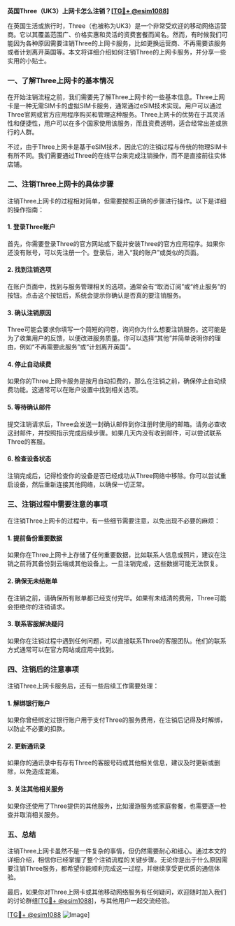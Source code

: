**英国Three（UK3）上网卡怎么注销？[[TG💪+ @esim1088](https://t.me/s/esim1088)]**

在英国生活或旅行时，Three（也被称为UK3）是一个非常受欢迎的移动网络运营商。它以其覆盖范围广、价格实惠和灵活的资费套餐而闻名。然而，有时候我们可能因为各种原因需要注销Three的上网卡服务，比如更换运营商、不再需要该服务或者计划离开英国等。本文将详细介绍如何注销Three的上网卡服务，并分享一些实用的小贴士。

### 一、了解Three上网卡的基本情况

在开始注销流程之前，我们需要先了解Three上网卡的一些基本信息。Three上网卡是一种无需SIM卡的虚拟SIM卡服务，通常通过eSIM技术实现。用户可以通过Three官网或官方应用程序购买和管理这种服务。Three上网卡的优势在于其灵活性和便捷性，用户可以在多个国家使用该服务，而且资费透明，适合经常出差或旅行的人群。

不过，由于Three上网卡是基于eSIM技术，因此它的注销过程与传统的物理SIM卡有所不同。我们需要通过Three的在线平台来完成注销操作，而不是直接前往实体店铺。

### 二、注销Three上网卡的具体步骤

注销Three上网卡的过程相对简单，但需要按照正确的步骤进行操作。以下是详细的操作指南：

#### 1. 登录Three账户

首先，你需要登录Three的官方网站或下载并安装Three的官方应用程序。如果你还没有账号，可以先注册一个。登录后，进入“我的账户”或类似的页面。

#### 2. 找到注销选项

在账户页面中，找到与服务管理相关的选项。通常会有“取消订阅”或“终止服务”的按钮。点击这个按钮后，系统会提示你确认是否真的要注销服务。

#### 3. 确认注销原因

Three可能会要求你填写一个简短的问卷，询问你为什么想要注销服务。这可能是为了收集用户的反馈，以便改进服务质量。你可以选择“其他”并简单说明你的理由，例如“不再需要此服务”或“计划离开英国”。

#### 4. 停止自动续费

如果你的Three上网卡服务是按月自动扣费的，那么在注销之前，确保停止自动续费功能。这通常可以在账户设置中找到相关选项。

#### 5. 等待确认邮件

提交注销请求后，Three会发送一封确认邮件到你注册时使用的邮箱。请务必查收这封邮件，并按照指示完成后续步骤。如果几天内没有收到邮件，可以尝试联系Three的客服。

#### 6. 检查设备状态

注销完成后，记得检查你的设备是否已经成功从Three网络中移除。你可以尝试重启设备，然后重新连接其他网络，以确保一切正常。

### 三、注销过程中需要注意的事项

在注销Three上网卡的过程中，有一些细节需要注意，以免出现不必要的麻烦：

#### 1. 提前备份重要数据

如果你在Three上网卡上存储了任何重要数据，比如联系人信息或照片，建议在注销之前将其备份到云端或其他设备上。一旦注销完成，这些数据可能无法恢复。

#### 2. 确保无未结账单

在注销之前，请确保所有账单都已经支付完毕。如果有未结清的费用，Three可能会拒绝你的注销请求。

#### 3. 联系客服解决疑问

如果你在注销过程中遇到任何问题，可以直接联系Three的客服团队。他们的联系方式通常可以在官方网站或应用中找到。

### 四、注销后的注意事项

注销Three上网卡服务后，还有一些后续工作需要处理：

#### 1. 解绑银行账户

如果你曾经绑定过银行账户用于支付Three的服务费用，在注销后记得及时解绑，以防止不必要的扣款。

#### 2. 更新通讯录

如果你的通讯录中有存有Three的客服号码或其他相关信息，建议及时更新或删除，以免造成混淆。

#### 3. 关注其他相关服务

如果你还使用了Three提供的其他服务，比如漫游服务或家庭套餐，也需要逐一检查并取消相关服务。

### 五、总结

注销Three上网卡虽然不是一件复杂的事情，但仍然需要耐心和细心。通过本文的详细介绍，相信你已经掌握了整个注销流程的关键步骤。无论你是出于什么原因需要注销Three服务，都希望你能顺利完成这一过程，并继续享受更优质的通信体验。

最后，如果你对Three上网卡或其他移动网络服务有任何疑问，欢迎随时加入我们的讨论群组[[TG💪+ @esim1088](https://t.me/s/esim1088)]，与其他用户一起交流经验。

[[TG💪+ @esim1088](https://t.me/s/esim1088) ![Image](https://i.postimg.cc/4NQfJmqS/Snipaste-2025-05-13-00-14-12.png)]
